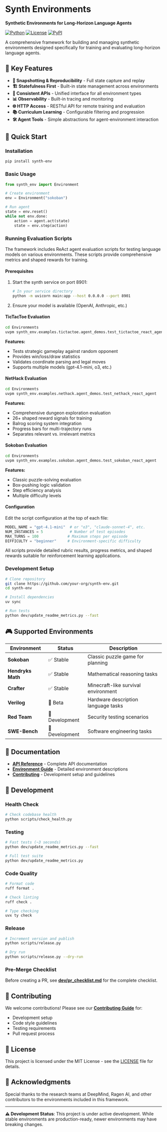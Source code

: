 # Synth Environments

**Synthetic Environments for Long-Horizon Language Agents**

[![Python](https://img.shields.io/badge/python-3.11+-blue)](https://www.python.org/)
[![License](https://img.shields.io/badge/license-MIT-green)](LICENSE)
[![PyPI](https://img.shields.io/badge/PyPI-0.0.2.dev1-orange)](https://pypi.org/project/synth-env/)

A comprehensive framework for building and managing synthetic environments designed specifically for training and evaluating long-horizon language agents.

## 🎯 Key Features

- **🔄 Snapshotting & Reproducibility** - Full state capture and replay
- **🏗️ Statefulness First** - Built-in state management across environments  
- **🔌 Consistent APIs** - Unified interface for all environment types
- **📊 Observability** - Built-in tracing and monitoring
- **🌐 HTTP Access** - RESTful API for remote training and evaluation
- **📚 Curriculum Learning** - Configurable filtering and progression
- **🛠️ Agent Tools** - Simple abstractions for agent-environment interaction

## 🚀 Quick Start

### Installation

```bash
pip install synth-env
```

### Basic Usage

```python
from synth_env import Environment

# Create environment
env = Environment("sokoban")

# Run agent
state = env.reset()
while not env.done:
    action = agent.act(state)
    state = env.step(action)
```

### Running Evaluation Scripts

The framework includes ReAct agent evaluation scripts for testing language models on various environments. These scripts provide comprehensive metrics and shaped rewards for training.

#### Prerequisites
1. Start the synth service on port 8901:
   ```bash
   # In your service directory
   python -m uvicorn main:app --host 0.0.0.0 --port 8901
   ```

2. Ensure your model is available (OpenAI, Anthropic, etc.)

#### TicTacToe Evaluation
```bash
cd Environments
uvpm synth_env.examples.tictactoe.agent_demos.test_tictactoe_react_agent
```

**Features:**
- Tests strategic gameplay against random opponent  
- Provides win/loss/draw statistics
- Validates coordinate parsing and legal moves
- Supports multiple models (gpt-4.1-mini, o3, etc.)

#### NetHack Evaluation  
```bash
cd Environments
uvpm synth_env.examples.nethack.agent_demos.test_nethack_react_agent
```

**Features:**
- Comprehensive dungeon exploration evaluation
- 26+ shaped reward signals for training
- Balrog scoring system integration
- Progress bars for multi-trajectory runs
- Separates relevant vs. irrelevant metrics

#### Sokoban Evaluation
```bash
cd Environments  
uvpm synth_env.examples.sokoban.agent_demos.test_sokoban_react_agent
```

**Features:**
- Classic puzzle-solving evaluation
- Box-pushing logic validation
- Step efficiency analysis
- Multiple difficulty levels

#### Configuration
Edit the script configuration at the top of each file:
```python
MODEL_NAME = "gpt-4.1-mini"  # or "o3", "claude-sonnet-4", etc.
NUM_INSTANCES = 5            # Number of test episodes
MAX_TURNS = 100             # Maximum steps per episode  
DIFFICULTY = "beginner"     # Environment-specific difficulty
```

All scripts provide detailed rubric results, progress metrics, and shaped rewards suitable for reinforcement learning applications.

### Development Setup

```bash
# Clone repository
git clone https://github.com/your-org/synth-env.git
cd synth-env

# Install dependencies
uv sync

# Run tests
python dev/update_readme_metrics.py --fast
```

## 🎮 Supported Environments

| Environment | Status | Description |
|-------------|---------|-------------|
| **Sokoban** | ✅ Stable | Classic puzzle game for planning |
| **Hendryks Math** | ✅ Stable | Mathematical reasoning tasks |
| **Crafter** | ✅ Stable | Minecraft-like survival environment |
| **Verilog** | 🔄 Beta | Hardware description language tasks |
| **Red Team** | 🚧 Development | Security testing scenarios |
| **SWE-Bench** | 🚧 Development | Software engineering tasks |

## 📖 Documentation

- **[API Reference](docs/api.md)** - Complete API documentation
- **[Environment Guide](docs/environments.md)** - Detailed environment descriptions
- **[Contributing](dev/contributing.md)** - Development setup and guidelines

## 🔧 Development

### Health Check
```bash
# Check codebase health
python scripts/check_health.py
```

### Testing
```bash
# Fast tests (~3 seconds)
python dev/update_readme_metrics.py --fast

# Full test suite
python dev/update_readme_metrics.py
```

### Code Quality
```bash
# Format code
ruff format .

# Check linting
ruff check .

# Type checking
uvx ty check
```

### Release
```bash
# Increment version and publish
python scripts/release.py

# Dry run
python scripts/release.py --dry-run
```

### Pre-Merge Checklist
Before creating a PR, see **[dev/pr_checklist.md](dev/pr_checklist.md)** for the complete checklist.

## 🤝 Contributing

We welcome contributions! Please see our **[Contributing Guide](dev/contributing.md)** for:
- Development setup
- Code style guidelines  
- Testing requirements
- Pull request process

## 📄 License

This project is licensed under the MIT License - see the [LICENSE](LICENSE) file for details.

## 🙏 Acknowledgments

Special thanks to the research teams at DeepMind, Ragen AI, and other contributors to the environments included in this framework.

---

**⚠️ Development Status**: This project is under active development. While stable environments are production-ready, newer environments may have breaking changes.




